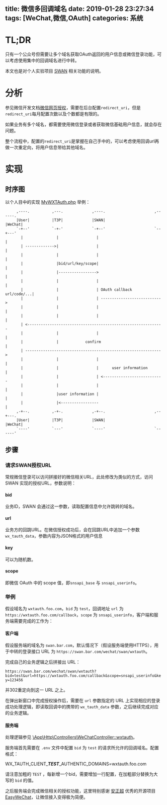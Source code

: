 title: 微信多回调域名
date: 2019-01-28 23:27:34
tags: [WeChat,微信,OAuth]
categories: 系统
---

# TL;DR

只有一个公众号但需要让多个域名获取OAuth返回的用户信息或微信登录功能，可以考虑使用集中的回调域名进行中转。

本文也是对个人实验项目 [SWAN](https://github.com/liaoaoyang/swan) 相关功能的说明。

<!-- mutilple-wechat-oauth-callback-urls -->
<!-- more -->

# 分析

参见微信开发文档[微信网页授权](https://mp.weixin.qq.com/wiki?t=resource/res_main&id=mp1421140842)，需要在后台配置`redirect_uri`，但是`redirect_uri`每月配置次数以及个数都是有限的。

如果业务有多个域名，都需要使用微信登录或者获取微信基础用户信息，就会存在问题。

整个流程中，配置的`redirect_uri`是掌握在自己手中的，可以考虑使用回调url再做一次重定向，将用户信息带给其他域名。

# 实现

## 时序图

以个人目中的实现 [MyWXTAuth.php](https://github.com/liaoaoyang/swan/blob/master/app/Utils/MyWXTAuth.php) 举例：

```
     ,----.          ,---.             ,----.                      ,------.
     |User|          |T3P|             |SWAN|                      |WeChat|
     `-+--'          `-+-'             `-+--'                      `--+---'
       |               |                 |                            |    
       | ------------->|                 |                            |    
       |               |                 |                            |    
       |               |bid/url/key/scope|                            |    
       |               |----------------->                            |    
       |               |                 |                            |    
       |               |                 | OAuth callback url/code/...|    
       |               |                 | --------------------------->    
       |               |                 |                            |    
       |               |                 |                            |    
       | <-------------------------------------------------------------    
       |               |                 |                            |    
       |               |            confirm                           |    
       | ------------------------------------------------------------->    
       |               |                 |                            |    
       |               |                 |      user information      |    
       |               |                 | <---------------------------    
       |               |                 |                            |    
       |               |user information |                            |    
       |               |<-----------------                            |    
     ,-+--.          ,-+-.             ,-+--.                      ,--+---.
     |User|          |T3P|             |SWAN|                      |WeChat|
     `----'          `---'             `----'                      `------'
```

## 步骤

### 请求SWAN授权URL

常规微信登录可以访问拼接好的微信相关URL，此处修改为类似的方式，访问 SWAN 实现的授权URL，参数说明：

#### bid

业务ID，SWAN 会通过这一参数，读取配置信息中允许跳转的域名。

#### url

业务方的回跳URL。在微信授权成功后，会在回跳URL中追加一个参数`wx_tauth_data`，参数内容为JSON格式的用户信息

#### key

可以为随机数。

#### scope

即微信 OAuth 中的 scope 值，即`snsapi_base` 与 `snsapi_userinfo`。

### 举例

假设域名为 `wxtauth.foo.com`，`bid` 为 `test`，回调地址 `url` 为 `https://wxtauth.foo.com/callback`，`scope` 为 `snsapi_userinfo`，客户端和服务端需要完成的工作为：

#### 客户端

假设服务端的域名为 `swan.bar.com`，默认情况下（假设服务端使用HTTPS），用于中转的登录接口 URL 为 `https://swan.bar.com/wechat/swan/wxtauth`。

完成自己的业务逻辑之后拼接出 URL：

 `https://swan.bar.com/wechat/swan/wxtauth?bid=test&url=https://wxtauth.foo.com/callback&scope=snsapi_userinfo&key=123456`
 
 并302重定向到这一 URL 之上。
 
在弹出新窗口中完成授权操作后，需要在 `url` 参数指定的 URL 上实现相应的登录成功处理逻辑，即读取回调中的携带的 `wx_tauth_data` 参数，之后继续完成对应的业务逻辑。

#### 服务端

处理逻辑参见 [\App\Http\Controllers\WeChatController::wxtauth](https://github.com/liaoaoyang/swan/blob/master/app/Http/Controllers/WeChatController.php)。

服务端首先需要在 `.env` 文件中配置 `bid` 为 `test` 的请求所允许的回调域名。配置格式：

WX_TAUTH_CLIENT_***TEST***_AUTHENTIC_DOMAINS=wxtauth.foo.com

请注意加粗的 `TEST` ，每新增一个bid，需要增加一行配置，在加粗部分替换为大写的 `bid` 的值。

之后服务端会完成微信相关的授权功能，这里特别感谢 [安正超](https://github.com/overtrue) 优秀的开源项目 [EasyWeChat](https://github.com/overtrue/wechat)，让微信接入变得极为简便。



